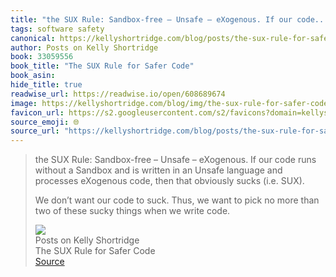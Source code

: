 ```yaml
---
title: "the SUX Rule: Sandbox-free – Unsafe – eXogenous. If our code..."
tags: software safety
canonical: https://kellyshortridge.com/blog/posts/the-sux-rule-for-safer-code/
author: Posts on Kelly Shortridge
book: 33059556
book_title: "The SUX Rule for Safer Code"
book_asin: 
hide_title: true
readwise_url: https://readwise.io/open/608689674
image: https://kellyshortridge.com/blog/img/the-sux-rule-for-safer-code.png
favicon_url: https://s2.googleusercontent.com/s2/favicons?domain=kellyshortridge.com
source_emoji: 🌐
source_url: "https://kellyshortridge.com/blog/posts/the-sux-rule-for-safer-code/#:~:text=the%20SUX%20Rule%3A,we%20write%20code."
---
```


> the SUX Rule: Sandbox-free – Unsafe – eXogenous. If our code runs without a Sandbox and is written in an Unsafe language and processes eXogenous code, then that obviously sucks (i.e. SUX).
> 
> We don’t want our code to suck. Thus, we want to pick no more than two of these sucky things when we write code.
> <div class="quoteback-footer"><div class="quoteback-avatar"><img class="mini-favicon" src="https://s2.googleusercontent.com/s2/favicons?domain=kellyshortridge.com"></div><div class="quoteback-metadata"><div class="metadata-inner"><span style="display:none">FROM:</span><div aria-label="Posts on Kelly Shortridge" class="quoteback-author"> Posts on Kelly Shortridge</div><div aria-label="The SUX Rule for Safer Code" class="quoteback-title"> The SUX Rule for Safer Code</div></div></div><div class="quoteback-backlink"><a target="_blank" aria-label="go to the full text of this quotation" rel="noopener" href="https://kellyshortridge.com/blog/posts/the-sux-rule-for-safer-code/#:~:text=the%20SUX%20Rule%3A,we%20write%20code." class="quoteback-arrow"> Source</a></div></div>